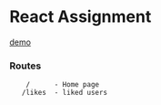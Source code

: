 # React Assignment

[demo](https://shubham-react-assignment-1.netlify.app/)

### Routes
        /      - Home page
       /likes  - liked users 
